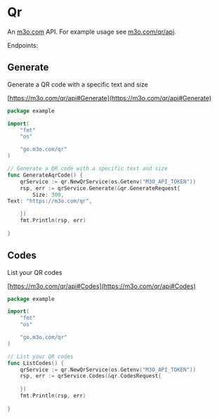 # Qr

An [m3o.com](https://m3o.com) API. For example usage see [m3o.com/qr/api](https://m3o.com/qr/api).

Endpoints:

## Generate

Generate a QR code with a specific text and size


[https://m3o.com/qr/api#Generate](https://m3o.com/qr/api#Generate)

```go
package example

import(
	"fmt"
	"os"

	"go.m3o.com/qr"
)

// Generate a QR code with a specific text and size
func GenerateAqrCode() {
	qrService := qr.NewQrService(os.Getenv("M3O_API_TOKEN"))
	rsp, err := qrService.Generate(&qr.GenerateRequest{
		Size: 300,
Text: "https://m3o.com/qr",

	})
	fmt.Println(rsp, err)
	
}
```
## Codes

List your QR codes


[https://m3o.com/qr/api#Codes](https://m3o.com/qr/api#Codes)

```go
package example

import(
	"fmt"
	"os"

	"go.m3o.com/qr"
)

// List your QR codes
func ListCodes() {
	qrService := qr.NewQrService(os.Getenv("M3O_API_TOKEN"))
	rsp, err := qrService.Codes(&qr.CodesRequest{
		
	})
	fmt.Println(rsp, err)
	
}
```
